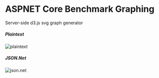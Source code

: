 # ASPNET Core Benchmark Graphing
Server-side d3.js svg graph generator
 
##### Plaintext
![plaintext](https://d3renderer.azurewebsites.net/plaintext/v4?src=1)

##### JSON.Net
![json.net](https://d3renderer.azurewebsites.net/json/v3?src=1)
